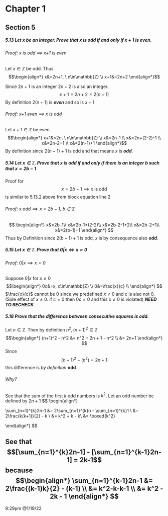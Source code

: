 # Chapter 1
## Section 5
##### 5.13 Let x be an integer. Prove that x is odd if and only if x + 1 is even.
###### Proof: x is odd $\implies$ x+1 is even
Let $x\in\mathbb{Z}$ be odd. Thus 
$$\begin{align*}
x&=2n+1, \ n\in\mathbb{Z} \\
x+1&=2n+2
\end{align*}$$

Since $2n+1$ is an integer $2n+2$ is also an integer. 
$$x+1 = 2n+2 = 2(n+1)$$
By definition $2(n+1)$ is ***even*** and so is $x+1$ 
###### Proof: x+1 even $\implies$ x is odd
Let $x+1 \in\mathbb{Z}$ be even.
$$\begin{align*}
x+1&=2n, \ n\in\mathbb{Z} \\
x&=2n-1 \\
x&=2n+(2-2)-1 \\
x&=2n-2+1 \\
x&=2(n-1)+1
\end{align*}$$
By definition since $2(n-1)+1$ is odd and that means $x$ is ***odd***.

##### 5.14 Let $x\in\mathbb{Z}$. Prove that x is odd if and only if there is an integer b such that $x = 2b-1$

Proof for $$x = 2b-1\implies x \text{ is odd}$$ is similar to 5.13.2 above from block equation line 2

###### Proof: $x \text{ odd} \implies x = 2b-1, \ b\in\mathbb{Z}$
$$
\begin{align*}
x&=2b-1\\
x&=2b-1+(2-2)\\
x&=2b-2-1+2\\
x&=2b-2+1\\
x&=2(b-1)+1
\end{align*}
$$
Thus by Definition since $2(b-1)+1$ is odd, $x$ is by consequence also ***odd***.

##### 5.15 Let $x\in\mathbb{Z}$. Prove that  $0\rvert x\iff x=0$ 
###### Proof: $0|x \implies x=0$
Suppose $0|x$ for $x\neq0$
$$\begin{align*}
0c&=x, c\in\mathbb{Z} \\
0&=\frac{x}{c} \\
\end{align*}
$$
$\frac{x}{c}$ cannot be 0 since we predefined $x\neq0$ and $c$ is also not 0. 
(Side effect of $x\neq0$. if $c=0$ then $0c=0$ and this $x\neq0$ is violated)
***NEED TO RECHECK***

##### 5.18 Prove that the difference between consecutive squares is odd.
Let $n\in\mathbb{Z}$. Then by definition $n^2, (n+1)^2\in\mathbb{Z}$
$$\begin{align*}
(n+1)^2 - n^2 &= n^2 + 2n + 1 - n^2 \\
&= 2n+1
\end{align*}
$$
Since $$(n+1)^2 - (n^2) = 2n+1$$ this difference is *by definition* **odd**.

###### Why?
See that the sum of the first $k$ odd numbers is $k^2$.
Let an odd number be defined by $2n+1$
$$
\begin{align*}

\sum_{n=1}^{k}2n-1 &= 2\sum_{n=1}^{k}n - \sum_{n=1}^{k}1 \\
&= 2\frac{k(k+1)}{2} - k \\
&= k^2 + k - k\\
&= \boxed{k^2}

\end{align*}
$$

See that
$$[\sum_{n=1}^{k}2n-1] - [\sum_{n=1}^{k-1}2n-1] = 2k-1$$
because 
$$\begin{align*}
\sum_{n=1}^{k-1}2n-1 &= 2\frac{(k-1)k}{2} - (k-1) \\
&= k^2-k-k-1 \\
&= k^2 - 2k - 1
\end{align*}
$$
---
9:29pm @1/19/22